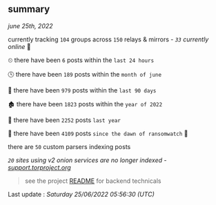 
## summary
_june 25th, 2022_

currently tracking `104` groups across `150` relays & mirrors - _`33` currently online_ 📡

⏲ there have been `6` posts within the `last 24 hours`

🕓 there have been `189` posts within the `month of june`

📅 there have been `979` posts within the `last 90 days`

🏚 there have been `1823` posts within the `year of 2022`

🚀 there have been `2252` posts `last year`

🦕 there have been `4109` posts `since the dawn of ransomwatch` 🐣

there are `50` custom parsers indexing posts

_`20` sites using v2 onion services are no longer indexed - [support.torproject.org](https://support.torproject.org/onionservices/v2-deprecation/)_

> see the project [README](https://github.com/jmousqueton/ransomwatch#readme) for backend technicals



Last update : _Saturday 25/06/2022 05:56:30 (UTC)_

